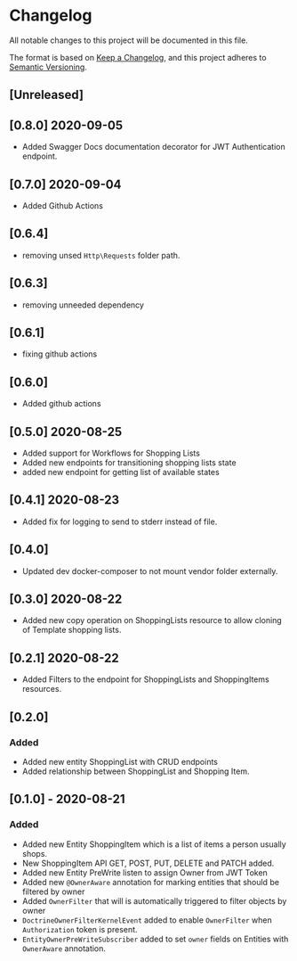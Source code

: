 # Changelog
All notable changes to this project will be documented in this file.

The format is based on [Keep a Changelog](https://keepachangelog.com/en/1.0.0/),
and this project adheres to [Semantic Versioning](https://semver.org/spec/v2.0.0.html).

## [Unreleased]
## [0.8.0] 2020-09-05
- Added Swagger Docs documentation decorator for JWT Authentication endpoint.
## [0.7.0] 2020-09-04
- Added Github Actions
## [0.6.4]
- removing unsed `Http\Requests` folder path. 
## [0.6.3]
- removing unneeded dependency 
## [0.6.1]
- fixing github actions
## [0.6.0]
- Added github actions

## [0.5.0] 2020-08-25
- Added support for Workflows for Shopping Lists
- Added new endpoints for transitioning shopping lists state
- added new endpoint for getting list of available states

## [0.4.1] 2020-08-23
- Added fix for logging to send to stderr instead of file.
 
## [0.4.0]
- Updated dev docker-composer to not mount vendor folder externally.

## [0.3.0] 2020-08-22
- Added new copy operation on ShoppingLists resource to allow cloning of Template shopping lists. 

## [0.2.1] 2020-08-22
- Added Filters to the endpoint for ShoppingLists and ShoppingItems resources.

## [0.2.0]
### Added
- Added new entity ShoppingList with CRUD endpoints
- Added relationship between ShoppingList and Shopping Item. 

## [0.1.0] - 2020-08-21
### Added
- Added new Entity ShoppingItem which is a list of items a person usually shops. 
- New ShoppingItem API GET, POST, PUT, DELETE and PATCH added. 
- Added new Entity PreWrite listen to assign Owner from JWT Token 
- Added new `@OwnerAware` annotation for marking entities that should be filtered by owner
- Added `OwnerFilter` that will is automatically triggered to filter objects by owner
- `DoctrineOwnerFilterKernelEvent` added to enable `OwnerFilter` when `Authorization` token is present.
- `EntityOwnerPreWriteSubscriber` added to set `owner` fields on Entities with `OwnerAware` annotation.